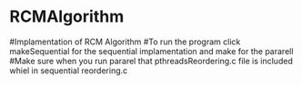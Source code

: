 # RCMAlgorithm
#Implamentation of RCM Algorithm
#To run the program click makeSequential for the sequential implamentation and make for the pararell
#Make sure when you run pararel that pthreadsReordering.c file is included whiel in sequential reordering.c
